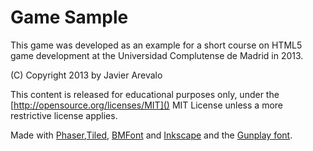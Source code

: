 # Game Sample

This game was developed as an example for a short course on HTML5 game development at the Universidad Complutense de Madrid in 2013.

(C) Copyright 2013 by Javier Arevalo

This content is released for educational purposes only, under the [http://opensource.org/licenses/MIT]() MIT License unless a more restrictive license applies.

Made with [Phaser](http://phaser.io/),[Tiled](http://www.mapeditor.org/), [BMFont](http://www.angelcode.com/products/bmfont/) and [Inkscape](http://www.inkscape.org/) and the [Gunplay font](http://www.dafont.com/gunplay.font).  

